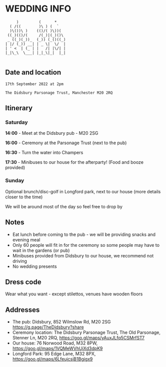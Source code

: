 # WEDDING INFO


```
     )         (      *     
  ( /((        )\ ) (  `    
  )\())\ )    (()/( )\))(   
 ((_)(()/(     /(_)|(_)()\  
 _ ((_)(_))_  (_)) (_()((_) 
| |/ (_)) __| | _ \|  \/  | 
| ' <  | (_ | |   /| |\/| | 
|_|\_\  \___| |_|_\|_|  |_| 
                           

```                                                                   
## Date and location

`17th September 2022 at 2pm`

`The Didsbury Parsonage Trust, Manchester M20 2RQ`

## Itinerary

### Saturday

**14:00** - Meet at the Didsbury pub - M20 2SG

**16:00** - Ceremony at the Parsonage Trust (next to the pub)

**16:30** - Turn the water into Champers

**17:30** - Minibuses to our house for the afterparty! (Food and booze provided)

### Sunday

Optional brunch/disc-golf in Longford park, next to our house (more details closer to the time)

We will be around most of the day so feel free to drop by

## Notes

* Eat lunch before coming to the pub - we will be providing snacks and evening meal
* Only 60 people will fit in for the ceremony so some people may have to wait in the gardens (or pub)
* Minibuses provided from Didsbury to our house, we recommend not driving
* No wedding presents

## Dress code

Wear what you want - except stilettos, venues have wooden floors

## Addresses

* The pub: Didsbury, 852 Wilmslow Rd, M20 2SG https://g.page/TheDidsbury?share
* Ceremony location: The Didsbury Parsonage Trust, The Old Parsonage, Stenner Ln, M20 2RQ, https://goo.gl/maps/yAuxJLfq5CSMrfST7
* Our house: 76 Norwood Road, M32 8PW, https://goo.gl/maps/1VQMeWVhUjXd3dpK9
* Longford Park: 95 Edge Lane, M32 8PX, https://goo.gl/maps/6LfeujcsjB1Bgigx9
